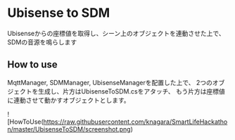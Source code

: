 # Ubisense to SDM

Ubisenseからの座標値を取得し、シーン上のオブジェクトを連動させた上で、SDMの音源を鳴らします

## How to use

MqttManager, SDMManager, UbisenseManagerを配置した上で、
2つのオブジェクトを生成し、片方はUbisenseToSDM.csをアタッチ、
もう片方は座標値に連動させて動かすオブジェクトとします。

![HowToUse(https://raw.githubusercontent.com/knagara/SmartLifeHackathon/master/UbisenseToSDM/screenshot.png)

